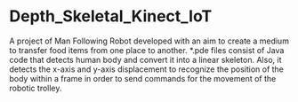 # Depth_Skeletal_Kinect_IoT

A project of Man Following Robot developed with an aim to create a medium to transfer food items from one place to another.
*.pde files consist of Java code that detects human body and convert it into a linear skeleton. Also, it detects the x-axis and y-axis displacement to recognize the position of the body within a frame in order to send commands for the movement of the robotic trolley.
